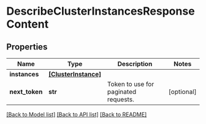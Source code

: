 # DescribeClusterInstancesResponseContent


## Properties
Name | Type | Description | Notes
------------ | ------------- | ------------- | -------------
**instances** | [**[ClusterInstance]**](ClusterInstance.md) |  | 
**next_token** | **str** | Token to use for paginated requests. | [optional] 

[[Back to Model list]](../README.md#documentation-for-models) [[Back to API list]](../README.md#documentation-for-api-endpoints) [[Back to README]](../README.md)


